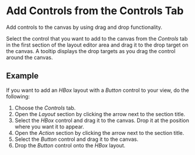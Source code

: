 <!-- loio3a1f27e1b073412990645f9911cca8fe -->

# Add Controls from the Controls Tab

Add controls to the canvas by using drag and drop functionality.

Select the control that you want to add to the canvas from the *Controls* tab in the first section of the layout editor area and drag it to the drop target on the canvas. A tooltip displays the drop targets as you drag the control around the canvas.



## Example

If you want to add an *HBox* layout with a *Button* control to your view, do the following:

1.  Choose the *Controls* tab.
2.  Open the *Layout* section by clicking the arrow next to the section title.
3.  Select the *HBox* control and drag it to the canvas. Drop it at the position where you want it to appear.
4.  Open the *Action* section by clicking the arrow next to the section title.
5.  Select the *Button* control and drag it to the canvas.
6.  Drop the *Button* control onto the *HBox* layout.

